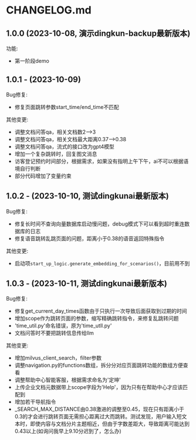 # CHANGELOG.md
## 1.0.0 (2023-10-08, 演示dingkun-backup最新版本)
功能:
- 第一阶段demo
## 1.0.1 - (2023-10-09)
Bug修复: 
- 修复页面跳转参数start_time/end_time不匹配

其他变更:
- 调整文档问答qa，相关文档数2-->3
- 调整文档问答qa，相关文档最大距离0.37-->0.38
- 调整文档问答qa，流式的接口改为gpt4模型
- 增加一个复杂跳转时，回复图文消息
- 访客登记预约时间部分，根据需求，如果没有指明上午下午，ai不可以根据语境自行判断
- 部分代码增加了变量约束

## 1.0.2 - (2023-10-10, 测试dingkunai最新版本)
Bug修复: 
- 修复长时间不查询向量数据库启动慢问题，debug模式下可以看到超时重连数据库的日志
- 修复语音跳转乱跳页面的问题，距离小于0.38的语音返回特殊指令

其他变更:
- 启动项`start_up_logic.generate_embedding_for_scenarios()`，目前用不到

## 1.0.3 - (2023-10-11, 测试dingkunai最新版本)
Bug修复: 
- 修复get_current_day_times函数由于只执行一次导致后面获取到过期的时间
- 增加scope作为跳转页面的参数，缩写精确跳转指令，来修复乱跳转问题
- 'time_util.py'命名错误，原为'time_utll.py'
- 文档问答时不要把跳转信息传给llm

其他变更:
- 增加milvus_client_search，filter参数
- 调整navigation.py的functions数组，拆分分对应页面跳转功能的数组方便查看
- 调整帮助中心智能客服，根据需求命名为'定坤'
- 上传企业文档元数据带上scope字段为'Help'，因为只有在帮助中心才应该匹配到
- 增加若干导航指令
- _SEARCH_MAX_DISTANCE由0.38激进的调整至0.45，现在只有距离小于0.3的才会进行跳转页面无需担心距离过大而跳转。测试发现，用户输入短文本时，即使内容与文档分片主题相近，但由于字数差距大，导致距离可能达到0.43以上(如询问我早上9.10分迟到了，怎么办)